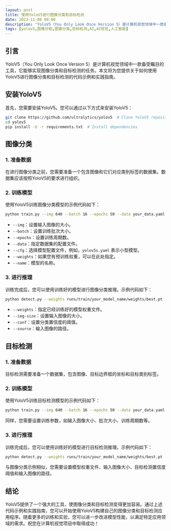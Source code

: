 ```yaml
---
layout: post
title: 使用YoloV5进行图像分类和目标检测
date: 2023-11-08 09:00
description: "YoloV5（You Only Look Once Version 5）是计算机视觉领域中一款备受瞩目的工具，它能够实现图像分类和目标检测的任务。本文将为您提供关于如何使用YoloV5进行图像分类和目标检测的代码示例和实践指南。"
tags: [yolov5,图像分割,图像分类,目标检测,AI,AI视觉,人工智能]
---
```


## 引言

YoloV5（You Only Look Once Version 5）是计算机视觉领域中一款备受瞩目的工具，它能够实现图像分类和目标检测的任务。本文将为您提供关于如何使用YoloV5进行图像分类和目标检测的代码示例和实践指南。

## 安装YoloV5

首先，您需要安装YoloV5。您可以通过以下方式来安装YoloV5：

```bash
git clone https://github.com/ultralytics/yolov5  # Clone YoloV5 repository
cd yolov5
pip install -U -r requirements.txt  # Install dependencies
```

## 图像分类

### 1. 准备数据

在进行图像分类之前，您需要准备一个包含图像和它们对应类别标签的数据集。数据集应该按照YoloV5的要求进行组织。

### 2. 训练模型

使用YoloV5训练图像分类模型的示例代码如下：

```bash
python train.py --img 640 --batch 16 --epochs 50 --data your_data.yaml --cfg yolov5s.yaml --weights '' --name your_model_name
```

- `--img`：设置输入图像的大小。
- `--batch`：设置训练批次大小。
- `--epochs`：设置训练周期数。
- `--data`：指定数据集的配置文件。
- `--cfg`：选择模型配置文件，例如，`yolov5s.yaml` 表示小型模型。
- `--weights`：如果您有预训练权重，可以在此处指定。
- `--name`：模型的名称。

### 3. 进行推理

训练完成后，您可以使用训练好的模型进行图像分类推理。示例代码如下：

```bash
python detect.py --weights runs/train/your_model_name/weights/best.pt --img-size 640 --conf 0.4 --source your_image.jpg
```

- `--weights`：指定已经训练好的模型权重文件。
- `--img-size`：设置输入图像的大小。
- `--conf`：设置分类置信度的阈值。
- `--source`：输入图像的路径。

## 目标检测

### 1. 准备数据

目标检测需要准备一个数据集，包含图像、目标边界框的坐标和目标类别标签。

### 2. 训练模型

使用YoloV5训练目标检测模型的示例代码如下：

```bash
python train.py --img 640 --batch 16 --epochs 50 --data your_data.yaml --cfg yolov5s.yaml --weights '' --name your_model_name
```

同样，您需要设置训练参数，如输入图像大小、批次大小、训练周期数等。

### 3. 进行推理

训练完成后，您可以使用训练好的模型进行目标检测推理。示例代码如下：

```bash
python detect.py --weights runs/train/your_model_name/weights/best.pt --img-size 640 --conf 0.4 --source your_image.jpg
```

与图像分类示例相似，您需要设置模型权重文件、输入图像大小、目标检测置信度阈值和输入图像的路径。

## 结论

YoloV5提供了一个强大的工具，使图像分类和目标检测变得更加容易。通过上述代码示例和实践指南，您可以开始使用YoloV5构建自己的图像分类和目标检测应用程序。随着更多的训练和实验，您可以进一步改进模型性能，以满足特定应用领域的需求。祝您在计算机视觉项目中取得成功！
